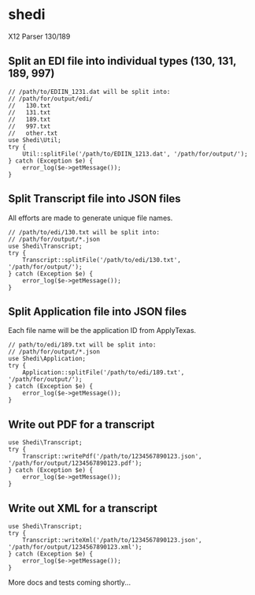 # shedi
X12 Parser 130/189

## Split an EDI file into individual types (130, 131, 189, 997)
 
    // /path/to/EDIIN_1231.dat will be split into:
    // /path/for/output/edi/
    //   130.txt
    //   131.txt
    //   189.txt
    //   997.txt
    //   other.txt
    use Shedi\Util;
    try {
        Util::splitFile('/path/to/EDIIN_1213.dat', '/path/for/output/');
    } catch (Exception $e) {
        error_log($e->getMessage());
    }

## Split Transcript file into JSON files

All efforts are made to generate unique file names.

    // /path/to/edi/130.txt will be split into:
    // /path/for/output/*.json
    use Shedi\Transcript;
    try {
        Transcript::splitFile('/path/to/edi/130.txt', '/path/for/output/');
    } catch (Exception $e) {
        error_log($e->getMessage());
    }

## Split Application file into JSON files

Each file name will be the application ID from ApplyTexas.

    // path/to/edi/189.txt will be split into:
    // /path/for/output/*.json
    use Shedi\Application;
    try {
        Application::splitFile('/path/to/edi/189.txt', '/path/for/output/');
    } catch (Exception $e) {
        error_log($e->getMessage());
    }

## Write out PDF for a transcript

    use Shedi\Transcript;
    try {
        Transcript::writePdf('/path/to/1234567890123.json', '/path/for/output/1234567890123.pdf');
    } catch (Exception $e) {
        error_log($e->getMessage());
    }

## Write out XML for a transcript

    use Shedi\Transcript;
    try {
        Transcript::writeXml('/path/to/1234567890123.json', '/path/for/output/1234567890123.xml');
    } catch (Exception $e) {
        error_log($e->getMessage());
    }

More docs and tests coming shortly...

